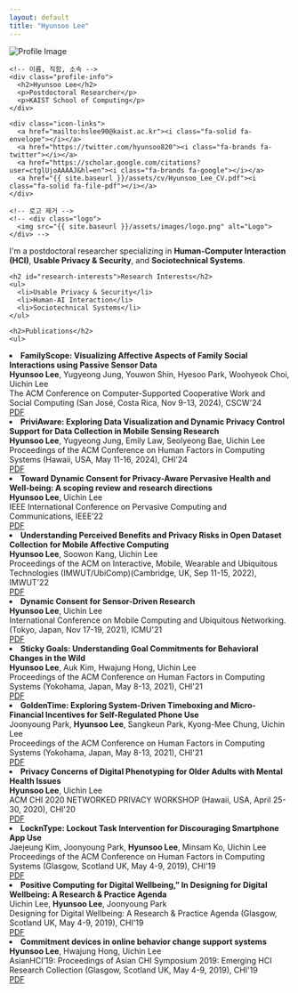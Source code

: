 ```yaml
---
layout: default
title: "Hyunsoo Lee"
---
```

<div class="page-wrapper">

  <!-- 왼쪽: 사진 + 아이콘 -->
  <div class="sidebar">
    <img src="{{ site.baseurl }}/assets/images/profile.jpg" alt="Profile Image" class="profile-img">
    
    <!-- 이름, 직함, 소속 -->
    <div class="profile-info">
      <h2>Hyunsoo Lee</h2>
      <p>Postdoctoral Researcher</p>
      <p>KAIST School of Computing</p>
    </div>

    <div class="icon-links">
      <a href="mailto:hslee90@kaist.ac.kr"><i class="fa-solid fa-envelope"></i></a>
      <a href="https://twitter.com/hyunsoo820"><i class="fa-brands fa-twitter"></i></a>
      <a href="https://scholar.google.com/citations?user=ctglUjoAAAAJ&hl=en"><i class="fa-brands fa-google"></i></a>
      <a href="{{ site.baseurl }}/assets/cv/Hyunsoo_Lee_CV.pdf"><i class="fa-solid fa-file-pdf"></i></a>
    </div>

    <!-- 로고 제거 -->
    <!-- <div class="logo">
      <img src="{{ site.baseurl }}/assets/images/logo.png" alt="Logo">
    </div> -->
  </div>

  <!-- 오른쪽: 텍스트 내용 -->
  <div class="main-content">
        <p>I'm a postdoctoral researcher specializing in <strong>Human-Computer Interaction (HCI)</strong>, <strong>Usable Privacy & Security</strong>, and <strong>Sociotechnical Systems</strong>.</p>

    <h2 id="research-interests">Research Interests</h2>
    <ul>
      <li>Usable Privacy & Security</li>
      <li>Human-AI Interaction</li>
      <li>Sociotechnical Systems</li>
    </ul>

    <h2>Publications</h2>
    <ul>
   <li>
        <strong>FamilyScope: Visualizing Affective Aspects of Family Social Interactions using Passive Sensor Data</strong><br>
        <span><strong>Hyunsoo Lee</strong>, Yugyeong Jung, Youwon Shin, Hyesoo Park, Woohyeok Choi, Uichin Lee</span><br>
        <span>The ACM Conference on Computer-Supported Cooperative Work and Social Computing (San José, Costa Rica, Nov 9-13, 2024), CSCW'24</span><br>
        <a href="link_to_pdf_1.pdf" target="_blank">PDF</a>
      </li>
      <li>
        <strong>PriviAware: Exploring Data Visualization and Dynamic Privacy Control Support for Data Collection in Mobile Sensing Research</strong><br>
        <span><strong>Hyunsoo Lee</strong>, Yugyeong Jung, Emily Law, Seolyeong Bae, Uichin Lee</span><br>
        <span>Proceedings of the ACM Conference on Human Factors in Computing Systems (Hawaii, USA, May 11-16, 2024), CHI'24</span><br>
        <a href="link_to_pdf_2.pdf" target="_blank">PDF</a>
      </li>
      <li>
        <strong>Toward Dynamic Consent for Privacy-Aware Pervasive Health and Well-being: A scoping review and research directions</strong><br>
        <span><strong>Hyunsoo Lee</strong>, Uichin Lee</span><br>
        <span>IEEE International Conference on Pervasive Computing and Communications, IEEE’22</span><br>
        <a href="link_to_pdf_3.pdf" target="_blank">PDF</a>
      </li>
      <li>
        <strong>Understanding Perceived Benefits and Privacy Risks in Open Dataset Collection for Mobile Affective Computing</strong><br>
        <span><strong>Hyunsoo Lee</strong>, Soowon Kang, Uichin Lee</span><br>
        <span>Proceedings of the ACM on Interactive, Mobile, Wearable and Ubiquitous Technologies (IMWUT/UbiComp)(Cambridge, UK, Sep 11-15, 2022), IMWUT'22</span><br>
        <a href="link_to_pdf_3.pdf" target="_blank">PDF</a>
      </li>
      <li>
        <strong>Dynamic Consent for Sensor-Driven Research</strong><br>
        <span><strong>Hyunsoo Lee</strong>, Uichin Lee</span><br>
        <span>International Conference on Mobile Computing and Ubiquitous Networking. (Tokyo, Japan,  Nov 17-19, 2021), ICMU'21</span><br>
        <a href="link_to_pdf_3.pdf" target="_blank">PDF</a>
      </li>  
      <li>
        <strong>Sticky Goals: Understanding Goal Commitments for Behavioral Changes in the Wild</strong><br>
        <span><strong>Hyunsoo Lee</strong>, Auk Kim, Hwajung Hong, Uichin Lee</span><br>
        <span>Proceedings of the ACM Conference on Human Factors in Computing Systems (Yokohama, Japan, May 8-13, 2021), CHI'21</span><br>
        <a href="link_to_pdf_3.pdf" target="_blank">PDF</a>
      </li>  
      <li>
        <strong>GoldenTime: Exploring System-Driven Timeboxing and Micro-Financial Incentives for Self-Regulated Phone Use</strong><br>
        <span>Joonyoung Park, <strong>Hyunsoo Lee</strong>, Sangkeun Park, Kyong-Mee Chung, Uichin Lee</span><br>
        <span>Proceedings of the ACM Conference on Human Factors in Computing Systems (Yokohama, Japan, May 8-13, 2021), CHI'21</span><br>
        <a href="link_to_pdf_3.pdf" target="_blank">PDF</a>
      </li>  
      <li>
        <strong>Privacy Concerns of Digital Phenotyping for Older Adults with Mental Health Issues</strong><br>
        <span><strong>Hyunsoo Lee</strong>, Uichin Lee</span><br>
        <span>ACM CHI 2020 NETWORKED PRIVACY WORKSHOP (Hawaii, USA, April 25-30, 2020), CHI'20</span><br>
        <a href="link_to_pdf_3.pdf" target="_blank">PDF</a>
      </li>  
      <li>
        <strong>LocknType: Lockout Task Intervention for Discouraging Smartphone App Use</strong><br>
        <span>Jaejeung Kim, Joonyoung Park, <strong>Hyunsoo Lee</strong>, Minsam Ko, Uichin Lee</span><br>
        <span>Proceedings of the ACM Conference on Human Factors in Computing Systems (Glasgow, Scotland UK, May 4-9, 2019), CHI'19</span><br>
        <a href="link_to_pdf_3.pdf" target="_blank">PDF</a>
      </li>  
      <li>
        <strong>Positive Computing for Digital Wellbeing,” In Designing for Digital Wellbeing: A Research & Practice Agenda</strong><br>
        <span>Uichin Lee, <strong>Hyunsoo Lee</strong>, Joonyoung Park</span><br>
        <span>Designing for Digital Wellbeing: A Research & Practice Agenda  (Glasgow, Scotland UK, May 4-9, 2019), CHI'19</span><br>
        <a href="link_to_pdf_3.pdf" target="_blank">PDF</a>
      </li>  
      <li>
        <strong>Commitment devices in online behavior change support systems</strong><br>
        <span><strong>Hyunsoo Lee</strong>, Hwajung Hong, Uichin Lee</span><br>
        <span>AsianHCI’19: Proceedings of Asian CHI Symposium 2019: Emerging HCI Research Collection (Glasgow, Scotland UK, May 4-9, 2019), CHI'19</span><br>
        <a href="link_to_pdf_3.pdf" target="_blank">PDF</a>
      </li>
</ul>
  </div>

</div>
